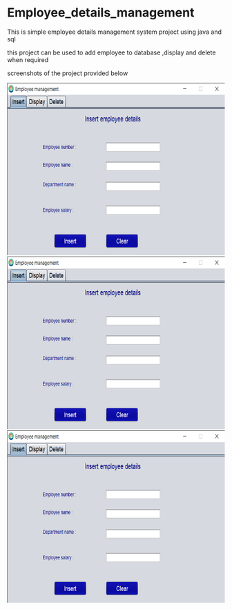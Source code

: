 # Employee_details_management
This is simple employee details management system project using java and sql


this project can be used to add employee to database ,display and delete when required

screenshots of the project provided below

<img src="img/Employee management 01-04-2022 16_53_35.png" width="600" height="400">


<img src="img/Employee management 01-04-2022 16_53_35.png" width="600" height="400">


<img src="img/Employee management 01-04-2022 16_53_35.png" width="600" height="400">
